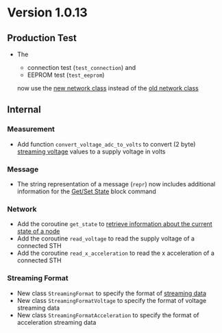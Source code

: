 # Version 1.0.13

## Production Test

- The

  - connection test (`test_connection`) and
  - EEPROM test (`test_eeprom`)

  now use the [new network class](../../mytoolit/can/network.py) instead of the [old network class](../../mytoolit/old/network.py)

## Internal

### Measurement

- Add function `convert_voltage_adc_to_volts` to convert (2 byte) [streaming voltage][streaming] values to a supply voltage in volts

[streaming]: https://mytoolit.github.io/Documentation/#block-streaming

### Message

- The string representation of a message (`repr`) now includes additional information for the [Get/Set State](https://mytoolit.github.io/Documentation/#command:get-set-state) block command

### Network

- Add the coroutine `get_state` to [retrieve information about the current state of a node](https://mytoolit.github.io/Documentation/#command:get-set-state)
- Add the coroutine `read_voltage` to read the supply voltage of a connected STH
- Add the coroutine `read_x_acceleration` to read the x acceleration of a connected STH

### Streaming Format

- New class `StreamingFormat` to specify the format of [streaming data][streaming]
- New class `StreamingFormatVoltage` to specify the format of voltage streaming data
- New class `StreamingFormatAcceleration` to specify the format of acceleration streaming data

